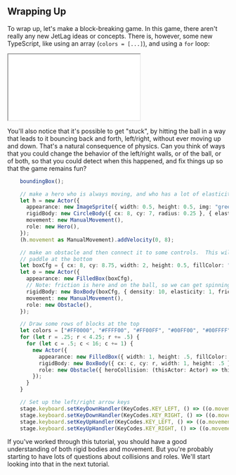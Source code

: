## Wrapping Up

To wrap up, let's make a block-breaking game.  In this game, there aren't really
any new JetLag ideas or concepts.  There is, however, some new TypeScript, like
using an array (`colors = [...]`), and using a `for` loop:

<iframe src="game_11.iframe.html"></iframe>

You'll also notice that it's possible to get "stuck", by hitting the ball in a
way that leads to it bouncing back and forth, left/right, without ever moving up
and down.  That's a natural consequence of physics.  Can you think of ways that
you could change the behavior of the left/right walls, or of the ball, or of
both, so that you could detect when this happened, and fix things up so that the
game remains fun?

```typescript
    boundingBox();

    // make a hero who is always moving, and who has a lot of elasticity
    let h = new Actor({
      appearance: new ImageSprite({ width: 0.5, height: 0.5, img: "green_ball.png" }),
      rigidBody: new CircleBody({ cx: 8, cy: 7, radius: 0.25 }, { elasticity: 1, friction: 0.1 }),
      movement: new ManualMovement(),
      role: new Hero(),
    });
    (h.movement as ManualMovement).addVelocity(0, 8);

    // make an obstacle and then connect it to some controls.  This will be the
    // paddle at the bottom
    let boxCfg = { cx: 8, cy: 8.75, width: 2, height: 0.5, fillColor: "#FF0000" };
    let o = new Actor({
      appearance: new FilledBox(boxCfg),
      // Note: friction is here and on the ball, so we can get spinning behavior
      rigidBody: new BoxBody(boxCfg, { density: 10, elasticity: 1, friction: 0.1 }),
      movement: new ManualMovement(),
      role: new Obstacle(),
    });

    // Draw some rows of blocks at the top
    let colors = ["#FF0000", "#FFFF00", "#FF00FF", "#00FF00", "#00FFFF", "#0000FF"];
    for (let r = .25; r < 4.25; r += .5) {
      for (let c = .5; c < 16; c += 1) {
        new Actor({
          appearance: new FilledBox({ width: 1, height: .5, fillColor: colors[Math.trunc(Math.random() * 6)] }),
          rigidBody: new BoxBody({ cx: c, cy: r, width: 1, height: .5 }, { density: 1 }),
          role: new Obstacle({ heroCollision: (thisActor: Actor) => thisActor.enabled = false })
        });
      }
    }

    // Set up the left/right arrow keys
    stage.keyboard.setKeyDownHandler(KeyCodes.KEY_LEFT, () => ((o.movement as ManualMovement).updateXVelocity(-5)));
    stage.keyboard.setKeyDownHandler(KeyCodes.KEY_RIGHT, () => ((o.movement as ManualMovement).updateXVelocity(5)));
    stage.keyboard.setKeyUpHandler(KeyCodes.KEY_LEFT, () => ((o.movement as ManualMovement).updateXVelocity(0)));
    stage.keyboard.setKeyUpHandler(KeyCodes.KEY_RIGHT, () => ((o.movement as ManualMovement).updateXVelocity(0)));
```

If you've worked through this tutorial, you should have a good understanding of
both rigid bodies and movement.  But you're probably starting to have lots of
questions about collisions and roles.  We'll start looking into that in the next
tutorial.

